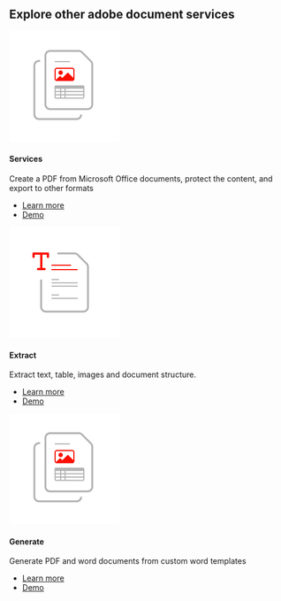 


<TitleBlock slots="heading" theme="light" className="titleBlock-align-left"/>

## Explore other adobe document services


<ProductCard slots="icon, heading, text, buttons" theme="light" width="33%" className="product-card-compact"/>

![CC icon](../images/document-structure-understanding.svg)

#### Services

Create a PDF from Microsoft Office documents, protect the content, and export to other formats

* [Learn more](https://adobe.io)
* [Demo](https://adobe.io)

<ProductCard slots="icon, heading, text, buttons" theme="light" width="33%" className="product-card-compact"/>

![CC icon](../images/comprehensive-content-extraction.svg)

#### Extract

Extract text, table, images and document structure.

* [Learn more](https://adobe.io)
* [Demo](https://adobe.io)



<ProductCard slots="icon, heading, text, buttons" theme="light" width="33%" className="product-card-compact"/>

![CC icon](../images/document-structure-understanding.svg)

#### Generate

Generate PDF and word documents from custom word templates 

* [Learn more](https://adobe.io)
* [Demo](https://adobe.io)